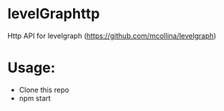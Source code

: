 levelGraphttp
=============

Http API for levelgraph (https://github.com/mcollina/levelgraph)



Usage:
=============
- Clone this repo
- npm start
